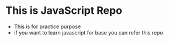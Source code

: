 # This is JavaScript Repo
 - This is for practice purpose
 - if you want to learn javascript for base you can refer this repo
